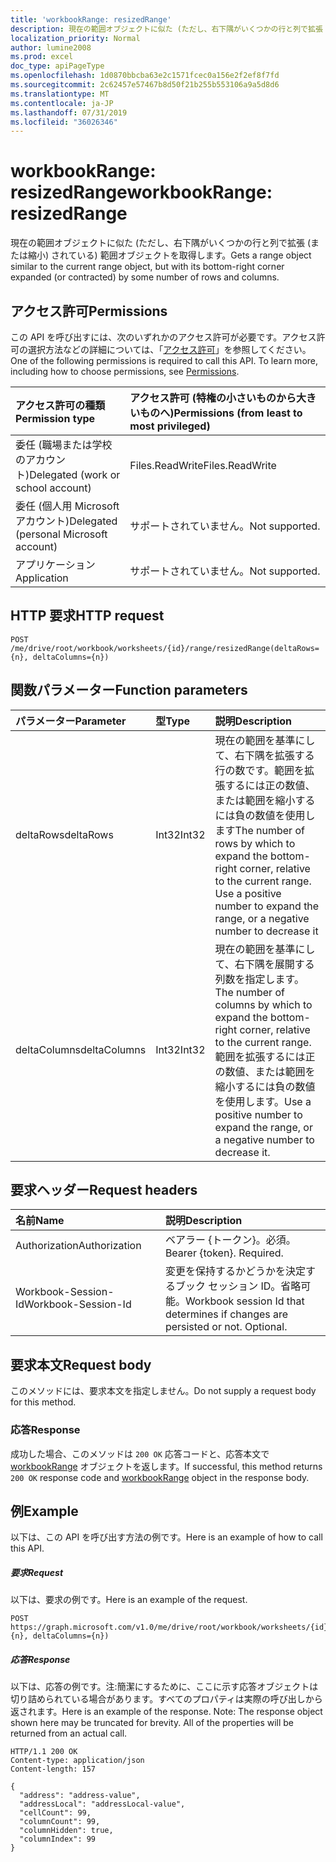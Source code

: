 ```yaml
---
title: 'workbookRange: resizedRange'
description: 現在の範囲オブジェクトに似た (ただし、右下隅がいくつかの行と列で拡張 (または縮小) されている) 範囲オブジェクトを取得します。
localization_priority: Normal
author: lumine2008
ms.prod: excel
doc_type: apiPageType
ms.openlocfilehash: 1d0870bbcba63e2c1571fcec0a156e2f2ef8f7fd
ms.sourcegitcommit: 2c62457e57467b8d50f21b255b553106a9a5d8d6
ms.translationtype: MT
ms.contentlocale: ja-JP
ms.lasthandoff: 07/31/2019
ms.locfileid: "36026346"
---
```

# <a name="workbookrange-resizedrange"></a><span data-ttu-id="48492-103">workbookRange: resizedRange</span><span class="sxs-lookup"><span data-stu-id="48492-103">workbookRange: resizedRange</span></span>
<span data-ttu-id="48492-104">現在の範囲オブジェクトに似た (ただし、右下隅がいくつかの行と列で拡張 (または縮小) されている) 範囲オブジェクトを取得します。</span><span class="sxs-lookup"><span data-stu-id="48492-104">Gets a range object similar to the current range object, but with its bottom-right corner expanded (or contracted) by some number of rows and columns.</span></span>

## <a name="permissions"></a><span data-ttu-id="48492-105">アクセス許可</span><span class="sxs-lookup"><span data-stu-id="48492-105">Permissions</span></span>
<span data-ttu-id="48492-p101">この API を呼び出すには、次のいずれかのアクセス許可が必要です。アクセス許可の選択方法などの詳細については、「[アクセス許可](/graph/permissions-reference)」を参照してください。</span><span class="sxs-lookup"><span data-stu-id="48492-p101">One of the following permissions is required to call this API. To learn more, including how to choose permissions, see [Permissions](/graph/permissions-reference).</span></span>

|<span data-ttu-id="48492-108">アクセス許可の種類</span><span class="sxs-lookup"><span data-stu-id="48492-108">Permission type</span></span>      | <span data-ttu-id="48492-109">アクセス許可 (特権の小さいものから大きいものへ)</span><span class="sxs-lookup"><span data-stu-id="48492-109">Permissions (from least to most privileged)</span></span>              |
|:--------------------|:---------------------------------------------------------|
|<span data-ttu-id="48492-110">委任 (職場または学校のアカウント)</span><span class="sxs-lookup"><span data-stu-id="48492-110">Delegated (work or school account)</span></span> | <span data-ttu-id="48492-111">Files.ReadWrite</span><span class="sxs-lookup"><span data-stu-id="48492-111">Files.ReadWrite</span></span>    |
|<span data-ttu-id="48492-112">委任 (個人用 Microsoft アカウント)</span><span class="sxs-lookup"><span data-stu-id="48492-112">Delegated (personal Microsoft account)</span></span> | <span data-ttu-id="48492-113">サポートされていません。</span><span class="sxs-lookup"><span data-stu-id="48492-113">Not supported.</span></span>    |
|<span data-ttu-id="48492-114">アプリケーション</span><span class="sxs-lookup"><span data-stu-id="48492-114">Application</span></span> | <span data-ttu-id="48492-115">サポートされていません。</span><span class="sxs-lookup"><span data-stu-id="48492-115">Not supported.</span></span> |

## <a name="http-request"></a><span data-ttu-id="48492-116">HTTP 要求</span><span class="sxs-lookup"><span data-stu-id="48492-116">HTTP request</span></span>
<!-- { "blockType": "ignored" } -->
```http
POST /me/drive/root/workbook/worksheets/{id}/range/resizedRange(deltaRows={n}, deltaColumns={n})

```

## <a name="function-parameters"></a><span data-ttu-id="48492-117">関数パラメーター</span><span class="sxs-lookup"><span data-stu-id="48492-117">Function parameters</span></span>

| <span data-ttu-id="48492-118">パラメーター</span><span class="sxs-lookup"><span data-stu-id="48492-118">Parameter</span></span>    | <span data-ttu-id="48492-119">型</span><span class="sxs-lookup"><span data-stu-id="48492-119">Type</span></span>   |<span data-ttu-id="48492-120">説明</span><span class="sxs-lookup"><span data-stu-id="48492-120">Description</span></span>|
|:---------------|:--------|:----------|
|<span data-ttu-id="48492-121">deltaRows</span><span class="sxs-lookup"><span data-stu-id="48492-121">deltaRows</span></span>|<span data-ttu-id="48492-122">Int32</span><span class="sxs-lookup"><span data-stu-id="48492-122">Int32</span></span>|<span data-ttu-id="48492-p102">現在の範囲を基準にして、右下隅を拡張する行の数です。範囲を拡張するには正の数値、または範囲を縮小するには負の数値を使用します</span><span class="sxs-lookup"><span data-stu-id="48492-p102">The number of rows by which to expand the bottom-right corner, relative to the current range. Use a positive number to expand the range, or a negative number to decrease it</span></span>|
|<span data-ttu-id="48492-125">deltaColumns</span><span class="sxs-lookup"><span data-stu-id="48492-125">deltaColumns</span></span>|<span data-ttu-id="48492-126">Int32</span><span class="sxs-lookup"><span data-stu-id="48492-126">Int32</span></span>|<span data-ttu-id="48492-127">現在の範囲を基準にして、右下隅を展開する列数を指定します。</span><span class="sxs-lookup"><span data-stu-id="48492-127">The number of columns by which to expand the bottom-right corner, relative to the current range.</span></span> <span data-ttu-id="48492-128">範囲を拡張するには正の数値、または範囲を縮小するには負の数値を使用します。</span><span class="sxs-lookup"><span data-stu-id="48492-128">Use a positive number to expand the range, or a negative number to decrease it.</span></span>|

## <a name="request-headers"></a><span data-ttu-id="48492-129">要求ヘッダー</span><span class="sxs-lookup"><span data-stu-id="48492-129">Request headers</span></span>
| <span data-ttu-id="48492-130">名前</span><span class="sxs-lookup"><span data-stu-id="48492-130">Name</span></span>       | <span data-ttu-id="48492-131">説明</span><span class="sxs-lookup"><span data-stu-id="48492-131">Description</span></span>|
|:---------------|:----------|
| <span data-ttu-id="48492-132">Authorization</span><span class="sxs-lookup"><span data-stu-id="48492-132">Authorization</span></span>  | <span data-ttu-id="48492-p104">ベアラー {トークン}。必須。</span><span class="sxs-lookup"><span data-stu-id="48492-p104">Bearer {token}. Required.</span></span> |
| <span data-ttu-id="48492-135">Workbook-Session-Id</span><span class="sxs-lookup"><span data-stu-id="48492-135">Workbook-Session-Id</span></span>  | <span data-ttu-id="48492-p105">変更を保持するかどうかを決定するブック セッション ID。省略可能。</span><span class="sxs-lookup"><span data-stu-id="48492-p105">Workbook session Id that determines if changes are persisted or not. Optional.</span></span>|

## <a name="request-body"></a><span data-ttu-id="48492-138">要求本文</span><span class="sxs-lookup"><span data-stu-id="48492-138">Request body</span></span>
<span data-ttu-id="48492-139">このメソッドには、要求本文を指定しません。</span><span class="sxs-lookup"><span data-stu-id="48492-139">Do not supply a request body for this method.</span></span>

### <a name="response"></a><span data-ttu-id="48492-140">応答</span><span class="sxs-lookup"><span data-stu-id="48492-140">Response</span></span>
<span data-ttu-id="48492-141">成功した場合、このメソッドは `200 OK` 応答コードと、応答本文で [workbookRange](../resources/range.md) オブジェクトを返します。</span><span class="sxs-lookup"><span data-stu-id="48492-141">If successful, this method returns `200 OK` response code and [workbookRange](../resources/range.md) object in the response body.</span></span>

## <a name="example"></a><span data-ttu-id="48492-142">例</span><span class="sxs-lookup"><span data-stu-id="48492-142">Example</span></span>
<span data-ttu-id="48492-143">以下は、この API を呼び出す方法の例です。</span><span class="sxs-lookup"><span data-stu-id="48492-143">Here is an example of how to call this API.</span></span>
##### <a name="request"></a><span data-ttu-id="48492-144">要求</span><span class="sxs-lookup"><span data-stu-id="48492-144">Request</span></span>
<span data-ttu-id="48492-145">以下は、要求の例です。</span><span class="sxs-lookup"><span data-stu-id="48492-145">Here is an example of the request.</span></span>
<!--{
  "blockType": "request",
  "isComposable": true,
  "name": "workbookrange_resizedrange",
  "idempotent": true
}-->
```http
POST https://graph.microsoft.com/v1.0/me/drive/root/workbook/worksheets/{id}/range/resizedRange(deltaRows={n}, deltaColumns={n})
```

##### <a name="response"></a><span data-ttu-id="48492-146">応答</span><span class="sxs-lookup"><span data-stu-id="48492-146">Response</span></span>
<span data-ttu-id="48492-p106">以下は、応答の例です。注:簡潔にするために、ここに示す応答オブジェクトは切り詰められている場合があります。すべてのプロパティは実際の呼び出しから返されます。</span><span class="sxs-lookup"><span data-stu-id="48492-p106">Here is an example of the response. Note: The response object shown here may be truncated for brevity. All of the properties will be returned from an actual call.</span></span>
<!-- {
  "blockType": "response",
  "truncated": true,
  "@odata.type": "microsoft.graph.workbookRange"
} -->
```http
HTTP/1.1 200 OK
Content-type: application/json
Content-length: 157

{
  "address": "address-value",
  "addressLocal": "addressLocal-value",
  "cellCount": 99,
  "columnCount": 99,
  "columnHidden": true,
  "columnIndex": 99
}
```

<!-- uuid: 8fcb5dbc-d5aa-4681-8e31-b001d5168d79
2015-10-25 14:57:30 UTC -->
<!-- {
  "type": "#page.annotation",
  "description": "workbookRange: resizedRange",
  "keywords": "",
  "section": "documentation",
  "tocPath": ""
}-->
